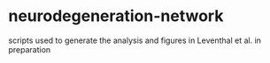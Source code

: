 # neurodegeneration-network
scripts used to generate the analysis and figures in Leventhal et al. in preparation
